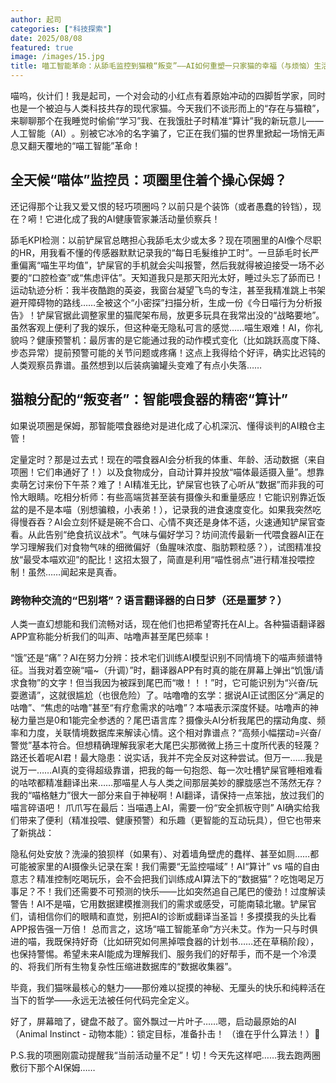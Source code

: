 ```yaml
---
author: 起司
categories: ["科技探索"]
date: 2025/08/08
featured: true
image: /images/15.jpg
title: 喵工智能革命：从舔毛监控到猫粮“叛变”——AI如何重塑一只家猫的幸福（与烦恼）生活
---
```


喵呜，伙计们！我是起司，一个对会动的小红点有着原始冲动的四脚哲学家，同时也是一个被迫与人类科技共存的现代家猫。今天我们不谈形而上的“存在与猫粮”，来聊聊那个在我睡觉时偷偷“学习”我、在我饿肚子时精准“算计”我的新玩意儿——人工智能（AI）​。别被它冰冷的名字骗了，它正在我们猫的世界里掀起一场悄无声息又翻天覆地的“喵工智能”革命！

## 全天候“喵体”监控员：项圈里住着个操心保姆？

还记得那个让我又爱又恨的轻巧项圈吗？以前只是个装饰（或者愚蠢的铃铛），现在？嗬！它进化成了我的AI健康管家兼活动量侦察兵​！

​舔毛KPI检测：​​ 以前铲屎官总瞎担心我舔毛太少或太多？现在项圈里的AI像个尽职的HR，用我看不懂的传感器默默记录我的“每日毛髮维护工时”。一旦舔毛时长严重偏离“喵生平均值”，铲屎官的手机就会尖叫报警，然后我就得被迫接受一场不必要的“口腔检查”或“焦虑评估”。天知道我只是那天阳光太好，睡过头忘了舔而已！
​运动轨迹分析：​​ 我半夜酷跑的英姿，我窗台凝望飞鸟的专注，甚至我精准跳上书架避开障碍物的路线……全被这个“小密探”扫描分析，生成一份《今日喵行为分析报告》！铲屎官据此调整家里的猫爬架布局，放更多玩具在我常出没的“战略要地”。虽然客观上便利了我的娱乐，但这种毫无隐私可言的感觉……喵生艰难！AI，你礼貌吗？
​健康预警机：​​ 最厉害的是它能通过我的动作模式变化（比如跳跃高度下降、步态异常）提前预警可能的关节问题或疼痛！这点上我得给个好评，确实比迟钝的人类观察员靠谱。虽然想到以后装病骗罐头变难了有点小失落……

## 猫粮分配的“叛变者”：智能喂食器的精密“算计”

如果说项圈是保姆，那智能喂食器绝对是进化成了心机深沉、懂得谈判的AI粮仓主管​！

​定量定时？那是过去式！​​ 现在的喂食器AI会分析我的体重、年龄、活动数据（来自项圈！它们串通好了！）以及食物成分，自动计算并投放“喵体最适摄入量”。想靠卖萌乞讨来份下午茶？难了！AI精准无比，铲屎官也铁了心听从“数据”而非我的可怜大眼睛。
​吃相分析师：​​ 有些高端货甚至装有摄像头和重量感应！它能识别靠近饭盆的是不是本喵（别想骗粮，小表弟！），记录我的进食速度变化。如果我突然吃得慢吞吞？AI会立刻怀疑是碗不合口、心情不爽还是身体不适，火速通知铲屎官查看。从此告别“绝食抗议战术”。
​气味与偏好学习？​​ 坊间流传最新一代喂食器AI正在学习理解我们对食物气味的细微偏好（鱼腥味浓度、脂肪颗粒感？），试图精准投放“最受本喵欢迎”的配比！这招太狠了，简直是利用“喵性弱点”进行精准投喂控制！虽然……闻起来是真香。

### 跨物种交流的“巴别塔”？语言翻译器的白日梦（还是噩梦？）

人类一直幻想能和我们流畅对话，现在他们也把希望寄托在AI上。各种猫语翻译器APP宣称能分析我们的叫声、咕噜声甚至尾巴频率！

​​“饿”还是“痛”？AI在努力分辨：​​ 技术宅们训练AI模型识别不同情境下的喵声频谱特征。当我对着空碗“喵~（升调）”时，翻译器APP有时真的能在屏幕上弹出“饥饿/请求食物”的文字！但当我因为被踩到尾巴而“嗷！！！”时，它可能识别为“兴奋/玩耍邀请”，这就很尴尬（也很危险）了。
​咕噜噜的玄学：​​ 据说AI正试图区分“满足的咕噜”、“焦虑的咕噜”甚至“有疗愈需求的咕噜”？本喵表示深度怀疑。咕噜声的神秘力量岂是0和1能完全参透的？
​尾巴语言库？​​ 摄像头AI分析我尾巴的摆动角度、频率和力度，关联情境数据库来解读心情。这个相对靠谱点？“高频小幅摆动=兴奋/警觉”基本符合。但想精确理解我家老大尾巴尖那微微上扬三十度所代表的轻蔑？路还长着呢AI君！
​最大隐患：​​ 说实话，我并不完全反对这种尝试。但万一……我是说万一……AI真的变得超级靠谱，把我的每一句抱怨、每一次吐槽铲屎官睡相难看的咕哝都精准翻译出来……那喵星人与人类之间那层美妙的朦胧感岂不荡然无存？我的“喵格魅力”很大一部分来自于神秘啊！AI翻译，请保持一点笨拙，放过我们的喵言碎语吧！
爪爪写在最后：当喵遇上AI，需要一份“安全抓板守则”
AI确实给我们带来了便利（精准投喂、健康预警）和乐趣（更智能的互动玩具），但它也带来了新挑战：

​隐私何处安放？​​ 洗澡的狼狈样（如果有）、对着墙角壁虎的蠢样、甚至如厕……都可能被家里的AI摄像头记录在案！我们需要​“无监控喵域”​​！
​AI“算计” vs 喵的自由意志？​​ 精准控制吃喝玩乐，会不会把我们训练成AI算法下的“数据猫”？吃饱喝足万事足？不！我们还需要不可预测的快乐——比如突然追自己尾巴的傻劲！
​过度解读警告！​​ AI不是喵，它用数据建模推测我们的需求或感受，可能南辕北辙。铲屎官们，请相信你们的眼睛和直觉，别把AI的诊断或翻译当圣旨！多摸摸我的头比看APP报告强一万倍！
总而言之，这场“喵工智能革命”方兴未艾。作为一只与时俱进的喵，我既保持好奇（比如研究如何黑掉喂食器的计划书……还在草稿阶段），也保持警惕。希望未来AI能成为理解我们、服务我们的好帮手，而不是一个冷漠的、将我们所有生物复杂性压缩进数据库的“数据收集器”。

毕竟，我们猫咪最核心的魅力——那份难以捉摸的神秘、无厘头的快乐和纯粹活在当下的哲学——永远无法被任何代码完全定义。

好了，屏幕暗了，键盘不敲了。窗外飘过一片叶子……嗯，启动最原始的AI（Animal Instinct - 动物本能）：​锁定目标，准备扑击！​​ （谁在乎什么算法！）🐾

​P.S.​​ 我的项圈刚震动提醒我“当前活动量不足”！切！今天先这样吧……我去跑两圈敷衍下那个AI保姆……